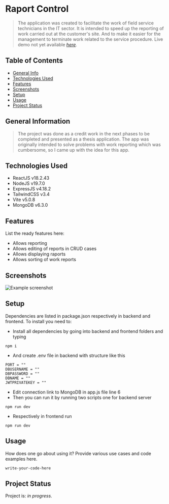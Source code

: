 # Raport Control
> The application was created to facilitate the work of field service technicians in the IT sector. It is intended to speed up the reporting of work carried out at the customer's site. And to make it easier for the management to terminate work related to the service procedure.
> Live demo not yet available [_here_](https://www.example.com). <!-- If you have the project hosted somewhere, include the link here. -->

## Table of Contents
* [General Info](#general-information)
* [Technologies Used](#technologies-used)
* [Features](#features)
* [Screenshots](#screenshots)
* [Setup](#setup)
* [Usage](#usage)
* [Project Status](#project-status)
<!-- * [License](#license) -->


## General Information
>The project was done as a credit work in the next phases to be completed and presented as a thesis application. The app was originally intended to solve problems with work reporting which was cumbersome, so I came up with the idea for this app.



## Technologies Used
- ReactJS v18.2.43
- NodeJS v19.7.0
- ExpressJS v4.18.2
- TailwindCSS v3.4
- Vite v5.0.8
- MongoDB v6.3.0


## Features
List the ready features here:
- Allows reporting
- Allows editing of reports in CRUD cases
- Allows displaying raports 
- Allows sorting of work reports 


## Screenshots
![Example screenshot](./img/screenshot.png)
<!-- If you have screenshots you'd like to share, include them here. -->


## Setup
Dependencies are listed in package.json respectively in backend and frontend.
To install you need to:
- Install all dependencies by going into backend and frontend folders and typing
```
npm i
```
- And create .env file in backend with structure like this 
```
PORT = ""
DBUSERNAME = ""
DBPASSWORD = ""
DBNAME = ""
JWTPRIVATEKEY = ""
```
- Edit connection link to MongoDB in app.js file line 6
- Then you can run it by running two scripts one for backend server 
```
npm run dev
```
- Respectively in frontend run 
```
npm run dev
``` 

## Usage
How does one go about using it?
Provide various use cases and code examples here.

`write-your-code-here`


## Project Status
Project is: _in progress_.

